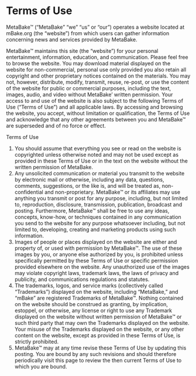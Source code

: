 # Terms of Use

MetaBake&trade; (“MetaBake” “we” “us” or “our”) operates a website located at mBake.org (the “website”) from which users can gather information concerning news and services provided by MetaBake.

MetaBake&trade; maintains this site (the “website”) for your personal entertainment, information, education, and communication. Please feel free to browse the website. You may download material displayed on the website for non-commercial, personal use only provided you also retain all copyright and other proprietary notices contained on the materials. You may not, however, distribute, modify, transmit, reuse, re-post, or use the content of the website for public or commercial purposes, including the text, images, audio, and video without MetaBake’ written permission. Your access to and use of the website is also subject to the following Terms of Use (“Terms of Use”) and all applicable laws. By accessing and browsing the website, you accept, without limitation or qualification, the Terms of Use and acknowledge that any other agreements between you and MetaBake&trade; are superseded and of no force or effect.

Terms of Use

1. You should assume that everything you see or read on the website is copyrighted unless otherwise noted and may not be used except as provided in these Terms of Use or in the text on the website without the written permission of MetaBake.
1. Any unsolicited communication or material you transmit to the website by electronic mail or otherwise, including any data, questions, comments, suggestions, or the like is, and will be treated as, non-confidential and non-proprietary. MetaBake&trade; or its affiliates may use anything you transmit or post for any purpose, including, but not limited to, reproduction, disclosure, transmission, publication, broadcast and posting. Furthermore, MetaBake&trade; shall be free to use any ideas, concepts, know-how, or techniques contained in any communication you send to the website for any purpose whatsoever including, but not limited to, developing, creating and marketing products using such information.
1. Images of people or places displayed on the website are either and property of, or used with permission by MetaBake&trade;. The use of these images by you, or anyone else authorized by you, is prohibited unless specifically permitted by these Terms of Use or specific permission provided elsewhere on the website. Any unauthorized use of the images may violate copyright laws, trademark laws, the laws of privacy and publicity, and communications regulations and statutes.
1. The trademarks, logos, and service marks (collectively called “Trademarks”) displayed on the website, including “MetaBake,” and “mBake” are registered Trademarks of MetaBake&trade;. Nothing contained on the website should be construed as granting, by implication, estoppel, or otherwise, any license or right to use any Trademark displayed on the website without written permission of MetaBake&trade; or such third party that may own the Trademarks displayed on the website. Your misuse of the Trademarks displayed on the website, or any other content on the website, except as provided in these Terms of Use, is strictly prohibited.
1. MetaBake&trade; may at any time revise these Terms of Use by updating this posting. You are bound by any such revisions and should therefore periodically visit this page to review the then current Terms of Use to which you are bound.